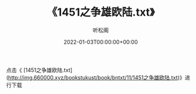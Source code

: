 ﻿---
title:  《1451之争雄欧陆.txt》
date:   2022-01-03T00:00:00+00:00
author: 听松阁
layout: post
permalink: /1451之争雄欧陆/
categories: 小说
tags: [小说]
---

点击《 [1451之争雄欧陆.txt](<a href="http://img.660000.xyz/bookstukust/book/bntxt/11/1451" target=_blank>http://img.660000.xyz/bookstukust/book/bntxt/11/1451之争雄欧陆.txt)》进行下载